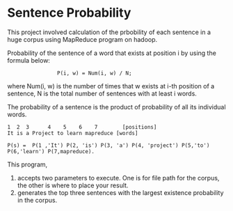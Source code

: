 # Sentence Probability

This project involved calculation of the prbobility of each sentence in a huge corpus using MapReduce program on hadoop.
    
   Probability of the sentence of a word that exists at position i by using the formula below:
   
					P(i, w) = Num(i, w) / N;
                
   where Num(i, w) is the number of times that w exists at i-th position of a sentence, N is the total number of sentences with at least i words.
        
  The     probability     of      a       sentence        is      the     product of      probability     of      all its individual words. 
  
	1  2  3      4    5    6    7        [positions]
    It is a Project to learn mapreduce [words] 
    
    P(s) =  P(1 ,'It') P(2, 'is') P(3, 'a') P(4, 'project') P(5,'to') P(6,'learn') P(7,mapreduce).
    
   This program, 
   
  1. accepts two parameters to execute. One is for file path for the corpus, the other is where to place your result. 
  2. generates the top three sentences with the largest existence probability in the corpus.